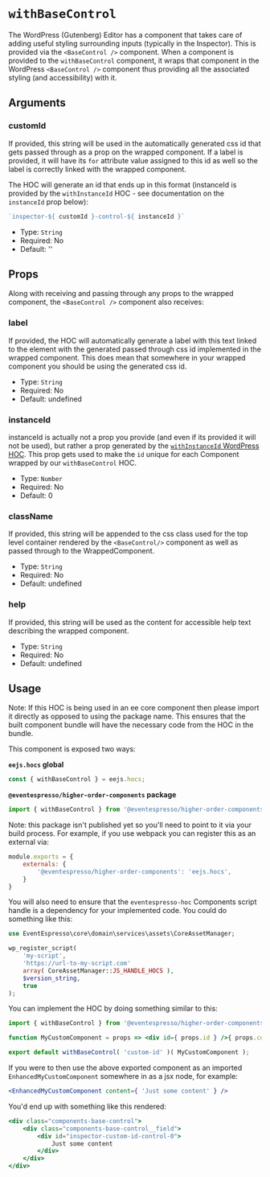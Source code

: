 # `withBaseControl`

The WordPress (Gutenberg) Editor has a component that takes care of adding useful styling surrounding inputs (typically in the Inspector). This is provided via the `<BaseControl />` component.  When a component is provided to the `withBaseControl` component, it wraps that component in the WordPress `<BaseControl />` component thus providing all the associated styling (and accessibility) with it.

## Arguments

### customId

If provided, this string will be used in the automatically generated css id that gets passed through as a prop on the wrapped component.  If a label is provided, it will have its `for` attribute value assigned to this id as well so the label is correctly linked with the wrapped component.

The HOC will generate an id that ends up in this format (instanceId is provided by the `withInstanceId` HOC - see documentation on the `instanceId` prop below):

```js
`inspector-${ customId }-control-${ instanceId }`
```

- Type: `String`
- Required: No
- Default: ''

## Props

Along with receiving and passing through any props to the wrapped component, the `<BaseControl />` component also receives:

### label

If provided, the HOC will automatically generate a label with this text linked to the element with the generated passed through css id implemented in the wrapped component.  This does mean that somewhere in your wrapped component you should be using the generated css id.

- Type: `String`
- Required: No
- Default: undefined

### instanceId

instanceId is actually not a prop you provide (and even if its provided it will not be used), but rather a prop generated by the [`withInstanceId` WordPress HOC](https://github.com/WordPress/gutenberg/tree/master/packages/compose/src/with-instance-id). This prop gets used to make the `id` unique for each Component wrapped by our `withBaseControl` HOC.

- Type: `Number`
- Required: No
- Default: 0

### className

If provided, this string will be appended to the css class used for the top level container rendered by the `<BaseControl/>` component as well as passed through to the WrappedComponent.

- Type: `String`
- Required: No
- Default: undefined

### help

If provided, this string will be used as the content for accessible help text describing the wrapped component.

- Type: `String`
- Required: No
- Default: undefined

## Usage

Note: If this HOC is being used in an ee core component then please import it directly as opposed to using the package name.  This ensures that the built component bundle will have the necessary code from the HOC in the bundle.

This component is exposed two ways:

**`eejs.hocs` global**

```js
const { withBaseControl } = eejs.hocs;
```

**`@eventespresso/higher-order-components` package**

```js
import { withBaseControl } from '@eventespresso/higher-order-components';
```

Note: this package isn't published yet so you'll need to point to it via your build process. For example, if you use webpack you can register this as an external via:

```js
module.exports = {
    externals: {
        '@eventespresso/higher-order-components': 'eejs.hocs',
    }
}
```

You will also need to ensure that the `eventespresso-hoc` Components script handle is a dependency for your implemented code. You could do something like this:

```php
use EventEspresso\core\domain\services\assets\CoreAssetManager;

wp_register_script(
    'my-script',
    'https://url-to-my-script.com'
    array( CoreAssetManager::JS_HANDLE_HOCS ),
    $version_string,
    true
);
```

You can implement the HOC by doing something similar to this:

```jsx
import { withBaseControl } from '@eventespresso/higher-order-components';

function MyCustomComponent = props => <div id={ props.id } />{ props.content }</div>;

export default withBaseControl( 'custom-id' )( MyCustomComponent );
```

If you were to then use the above exported component as an imported `EnhancedMyCustomComponent` somewhere in as a jsx node, for example:

```jsx
<EnhancedMyCustomComponent content={ 'Just some content' } />
```

You'd end up with something like this rendered:

```jsx
<div class="components-base-control">
    <div class="components-base-control__field">
        <div id="inspector-custom-id-control-0">
            Just some content
        </div>
    </div>
</div>
```
